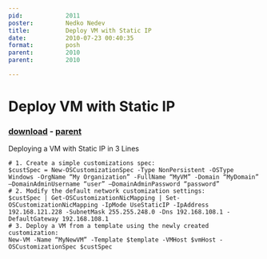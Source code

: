 ```yaml
---
pid:            2011
poster:         Nedko Nedev
title:          Deploy VM with Static IP
date:           2010-07-23 00:40:35
format:         posh
parent:         2010
parent:         2010

---
```


# Deploy VM with Static IP

### [download](2011.ps1) - [parent](2010.md)

Deploying a VM with Static IP in 3 Lines

```posh
# 1. Create a simple customizations spec:
$custSpec = New-OSCustomizationSpec -Type NonPersistent -OSType Windows -OrgName “My Organization” -FullName “MyVM” -Domain “MyDomain” –DomainAdminUsername “user” –DomainAdminPassword “password”
# 2. Modify the default network customization settings:
$custSpec | Get-OSCustomizationNicMapping | Set-OSCustomizationNicMapping -IpMode UseStaticIP -IpAddress 192.168.121.228 -SubnetMask 255.255.248.0 -Dns 192.168.108.1 -DefaultGateway 192.168.108.1
# 3. Deploy a VM from a template using the newly created customization:
New-VM -Name “MyNewVM” -Template $template -VMHost $vmHost -OSCustomizationSpec $custSpec
```
